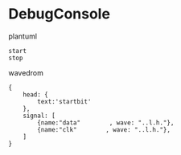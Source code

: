 # DebugConsole


plantuml
```plantuml
start
stop
```

wavedrom
```wavedrom
{
    head: {
        text:'startbit'
    },
    signal: [
        {name:"data"        , wave: "..l.h."},
        {name:"clk"        , wave: "..l.h."},
    ]
}
```